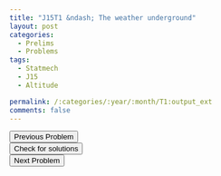 ```yaml
---
title: "J15T1 &ndash; The weather underground"
layout: post
categories:
  - Prelims
  - Problems
tags:
  - Statmech
  - J15
  - Altitude

permalink: /:categories/:year/:month/T1:output_ext
comments: false
---
```

<object data="2015J1T.pdf" type="application/pdf" width="100%" height="500"></object>

<div class='navbar'>
	<div float='left'><button onclick="window.location='Q3.html'" >Previous Problem</button></div>
	<div float='center'><button onclick="window.location='https://princetonprelim.com/prelim/32/'">Check for solutions</button></div>
	<div float='right'><button onclick="window.location='T2.html'" > Next Problem</button></div>
</div>
